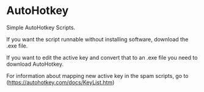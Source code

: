 # AutoHotkey
Simple AutoHotkey Scripts.

If you want the script runnable without installing software, download the .exe file.

If you want to edit the active key and convert that to an .exe file you need to download AutoHotkey.


For information about mapping new active key in the spam scripts, go to (https://autohotkey.com/docs/KeyList.htm)

